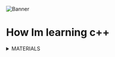 ![Banner](https://cdn.discordapp.com/attachments/736633764930912257/1019465378281300019/6209dc457e6148e8.png)
# How Im learning c++

<details><summary>MATERIALS</summary>

   1. [C++ Book](https://metanit.com/cpp/tutorial/1.1.php)
   1. [C++ Youtube Tutorial](https://www.youtube.com/playlist?list=PLQOaTSbfxUtCrKs0nicOg2npJQYSPGO9r)
   1. [Computer Science Books](https://drive.google.com/drive/folders/1MmUhYvgiT3GvQn1L8L6ctS3DOKfD5V1n?usp=sharing)
   1. [Cheatsheet](https://github.com/mortennobel/cpp-cheatsheet)

</details>
